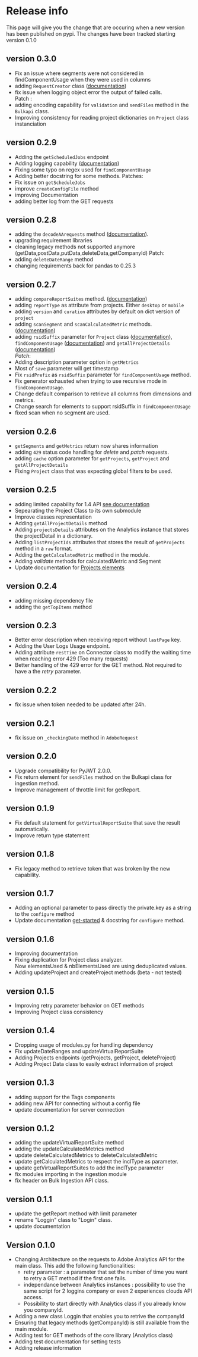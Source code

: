 # Release info

This page will give you the change that are occuring when a new version has been published on pypi.
The changes have been tracked starting version 0.1.0

## version 0.3.0

* Fix an issue where segments were not considered in findComponentUsage when they were used in columns
* adding `RequestCreator` class ([documentation](https://github.com/pitchmuc/adobe-analytics-api-2.0/blob/master/docs/requestCreator.md))
* fix issue when logging object error the output of failed calls.\
Patch : 
* adding encoding capability for `validation` and `sendFiles` method in the `Bulkapi` class.
* Improving consistency for reading project dictionaries on `Project` class instanciation

## version 0.2.9

* Adding the `getScheduledJobs` endpoint
* Adding logging capability ([documentation](./logging.md))
* Fixing some typo on regex used for `findComponentUsage`
* Adding better docstring for some methods.
Patches:
* Fix issue on `getScheduleJobs`
* improve `createConfigFile` method
* improving Documentation
* adding better log from the GET requests

## version 0.2.8

* adding the `decodeAArequests` method ([documentation](https://github.com/pitchmuc/adobe-analytics-api-2.0/blob/master/docs/main.md#decode-aa-requests)).
* upgrading requirement libraries
* cleaning legacy methods not supported anymore (getData,postData,putData,deleteData,getCompanyId)
Patch:
* adding `deleteDateRange` method
* changing requirements back for pandas to 0.25.3

## version 0.2.7

* adding `compareReportSuites` method. ([documentation](https://github.com/pitchmuc/adobe-analytics-api-2.0/blob/master/docs/main.md#compare-reportsuite))
* adding `reportType` as attribute from projects. Either `desktop` or `mobile`
* adding `version` and `curation` attributes by default on dict version of `project`
* adding `scanSegment` and `scanCalculatedMetric` methods. ([documentation](https://github.com/pitchmuc/adobe-analytics-api-2.0/blob/master/docs/main.md#the-scan-methods))
* adding `rsidSuffix` parameter for `Project` class ([documentation](https://github.com/pitchmuc/adobe-analytics-api-2.0/blob/master/docs/projects.md#project-class)), `findComponentUsage` ([documentation](https://github.com/pitchmuc/adobe-analytics-api-2.0/blob/master/docs/projects.md#find-the-components-used)) and `getAllProjectDetails` ([documentation](https://github.com/pitchmuc/adobe-analytics-api-2.0/blob/master/docs/projects.md#getting-all-projects-details))\
*Patch*:
* Adding description parameter option in `getMetrics`
* Most of `save` parameter will get timestamp
* Fix `rsidPrefix` as `rsidSuffix` parameter for `findComponentUsage` method.
* Fix generator exhausted when trying to use recursive mode in `findComponentUsage`.
* Change default comparison to retrieve all columns from dimensions and metrics.
* Change search for elements to support rsidSuffix in `findComponentUsage`
* fixed scan when no segment are used.

## version 0.2.6

* `getSegments` and `getMetrics` return now shares information
* adding `429` status code handling for *delete* and *patch* requests.
* adding `cache` option parameter for `getProjects`, `getProject` and `getAllProjectDetails`
* Fixing `Project` class that was expecting global filters to be used.

## version 0.2.5

* adding limited capability for 1.4 API [see documentation](./legacyAnalytics.md)
* Sepearating the Project Class to its own submodule
* Improve classes representation
* Adding `getAllProjectDetails` method
* Adding `projectsDetails` attributes on the Analytics instance that stores the projectDetail in a dictionary.
* Adding `listProjectIds` attributes that stores the result of `getProjects` method in a `raw` format.
* Adding the `getCalculatedMetric` method in the module.
* Adding *validate* methods for calculatedMetric and Segment
* Update documentation for [Projects elements](./projects.md)

## version 0.2.4

* adding missing dependency file
* adding the `getTopItems` method

## version 0.2.3

* Better error description when receiving report without `lastPage` key.
* Adding the User Logs Usage endpoint.
* Adding attribute `restTime` on Connector class to modify the waiting time when reaching error 429 (Too many requests)
* Better handling of the 429 error for the GET method. Not required to have a the *retry* parameter.

## version 0.2.2

* fix issue when token needed to be updated after 24h.

## version 0.2.1

* fix issue on `_checkingDate` method in `AdobeRequest`

## version 0.2.0

* Upgrade compatibility for PyJWT 2.0.0.
* Fix return element for `sendFiles` method on the Bulkapi class for ingestion method.
* Improve management of throttle limit for getReport.  

## version 0.1.9

* Fix default statement for `getVirtualReportSuite` that save the result automatically.
* Improve return type statement

## version 0.1.8

* Fix legacy method to retrieve token that was broken by the new capability.

## version 0.1.7

* Adding an optional parameter to pass directly the private.key as a string to the `configure` method
* Update documentation [get-started](./getting_started.md) & docstring for `configure` method.

## version 0.1.6

* Improving documentation
* Fixing duplication for Project class analyzer.\
  Now elementsUsed & nbElementsUsed are using deduplicated values.
* Adding updateProject and createProject methods (beta - not tested)

## version 0.1.5

* Improving retry parameter behavior on GET methods
* Improving Project class consistency

## version 0.1.4

* Dropping usage of modules.py for handling dependency
* Fix updateDateRanges and updateVirtualReportSuite
* Adding Projects endpoints (getProjects, getProject, deleteProject)
* Adding Project Data class to easily extract information of project

## version 0.1.3

* adding support for the Tags components
* adding new API for connecting without a config file
* update documentation for server connection

## version 0.1.2

* adding the updateVirtualReportSuite method
* adding the updateCalculatedMetrics method
* update deleteCalculatedMetrics to deleteCalculatedMetric
* update getCalculatedMetrics to respect the inclType as parameter.
* update getVirtualReportSuites to add the inclType parameter
* fix modules importing in the ingestion module
* fix header on Bulk Ingestion API class.

## version 0.1.1

* update the getReport method with limit parameter
* rename "Loggin" class to "Login" class.
* update documentation

## Version 0.1.0

* Changing Architecture on the requests to Adobe Analytics API for the main class.
  This add the following functionalities:
  * retry parameter : a parameter that set the number of time you want to retry a GET method if the first one fails.
  * independance between Analytics instances : possibility to use the same script for 2 loggins company or even 2 experiences clouds API access.
  * Possibility to start directly with Analytics class if you already know you companyId.
* Adding a new class Loggin that enables you to retrive the companyId
* Ensuring that legacy methods (getCompanyId) is still available from the main module.
* Adding test for GET methods of the core library (Analytics class)
* Adding test documentation for setting tests
* Adding release information
